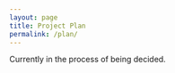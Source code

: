 ```yaml
---
layout: page
title: Project Plan
permalink: /plan/
---
```


Currently in the process of being decided.
